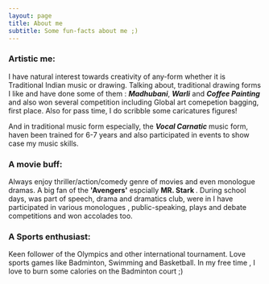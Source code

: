 ```yaml
---
layout: page
title: About me
subtitle: Some fun-facts about me ;)
---
```




### Artistic me:

I have natural interest towards creativity of any-form whether it is Traditional Indian music or drawing. Talking about, traditional drawing forms I like and have done some of them : <em><b> Madhubani</b></em>, <em><b> Warli</b></em> and <em><b> Coffee Painting</b></em> and also won several competition including Global art comepetion bagging, first place. Also for pass time, I do scribble some  caricatures figures!

And in traditional music form especially, the <em><b>Vocal Carnatic </b></em> music form, haven been trained for 6-7 years and also participated in events to show case my music skills.


### A movie buff:

Always enjoy thriller/action/comedy genre of movies and even monologue dramas. A big fan of the <b> 'Avengers'</b> espcially <b> MR. Stark </b>. During school days, was part of speech, drama and dramatics club, were in I have participated in various monologues , public-speaking, plays and debate competitions and won accolades too.


### A Sports enthusiast:

Keen follower of the Olympics and other international tournament. Love sports games like Badminton, Swimming and Basketball. In my free time , I love to burn some calories on the Badminton court ;)




